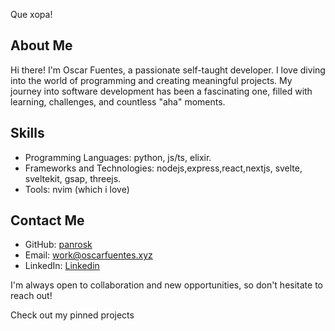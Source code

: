 
Que xopa!

## About Me

Hi there! I'm Oscar Fuentes, a passionate self-taught developer. I love diving into the world of programming and creating meaningful projects. My journey into software development has been a fascinating one, filled with learning, challenges, and countless "aha" moments.

## Skills

- Programming Languages: python, js/ts, elixir. 
- Frameworks and Technologies: nodejs,express,react,nextjs, svelte, sveltekit, gsap, threejs.
- Tools: nvim (which i love)


## Contact Me

- GitHub: [panrosk](https://github.com/panrosk)
- Email: [work@oscarfuentes.xyz](mailto:work@oscarfuentes.xyz)
- LinkedIn: [Linkedin](https://www.linkedin.com/in/oscararmandofuentes/)

I'm always open to collaboration and new opportunities, so don't hesitate to reach out!

Check out my pinned projects
